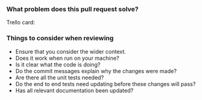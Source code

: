 ### What problem does this pull request solve?

Trello card: <!-- link -->

<!-- Add some description here about what the PR is about, even if you have a Trello card to link to -->

### Things to consider when reviewing

<!-- If this section isn't relevant for your PR feel free to edit or remove it -->

- Ensure that you consider the wider context.
- Does it work when run on your machine?
- Is it clear what the code is doing?
- Do the commit messages explain why the changes were made?
- Are there all the unit tests needed?
- Do the end to end tests need updating before these changes will pass?
- Has all relevant documentation been updated?
